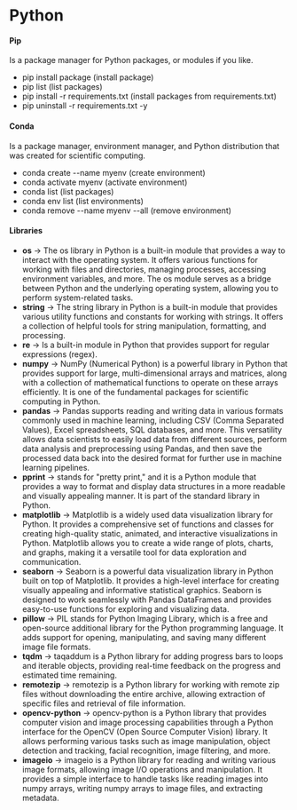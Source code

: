 # Python

#### Pip

Is a package manager for Python packages, or modules if you like.

- pip install package (install package)
- pip list (list packages)
- pip install -r requirements.txt (install packages from requirements.txt)
- pip uninstall -r requirements.txt -y

#### Conda

Is a package manager, environment manager, and Python distribution that was created for scientific computing.

- conda create --name myenv (create environment)
- conda activate myenv (activate environment)
- conda list (list packages)
- conda env list (list environments)
- conda remove --name myenv --all (remove environment)

#### Libraries

- **os** -> The os library in Python is a built-in module that provides a way to interact with the operating system. It
  offers various functions for working with files and directories, managing processes, accessing environment variables,
  and more. The os module serves as a bridge between Python and the underlying operating system, allowing you to perform
  system-related tasks.
- **string** -> The string library in Python is a built-in module that provides various utility functions and constants
  for working with strings. It offers a collection of helpful tools for string manipulation, formatting, and processing.
- **re** -> Is a built-in module in Python that provides support for regular expressions (regex).
- **numpy** -> NumPy (Numerical Python) is a powerful library in Python that provides support for large,
  multi-dimensional
  arrays and matrices, along with a collection of mathematical functions to operate on these arrays efficiently. It is
  one of the fundamental packages for scientific computing in Python.
- **pandas** -> Pandas supports reading and writing data in various formats commonly used in machine learning, including
  CSV (Comma
  Separated Values), Excel spreadsheets, SQL databases, and more. This versatility allows data scientists to easily load
  data from different sources, perform data analysis and preprocessing using Pandas, and then save the processed data
  back into the desired format for further use in machine learning pipelines.
- **pprint** -> stands for "pretty print," and it is a Python module that provides a way to format and display data
  structures in a more readable and visually appealing manner. It is part of the standard library in Python.
- **matplotlib** -> Matplotlib is a widely used data visualization library for Python. It provides a comprehensive set
  of functions and classes for creating high-quality static, animated, and interactive visualizations in Python.
  Matplotlib allows you to create a wide range of plots, charts, and graphs, making it a versatile tool for data
  exploration and communication.
- **seaborn** -> Seaborn is a powerful data visualization library in Python built on top of Matplotlib. It provides a
  high-level interface for creating visually appealing and informative statistical graphics. Seaborn is designed to work
  seamlessly with Pandas DataFrames and provides easy-to-use functions for exploring and visualizing data.
- **pillow** -> PIL stands for Python Imaging Library, which is a free and open-source additional library for the Python
  programming language. It adds support for opening, manipulating, and saving many different image file formats.
- **tqdm** -> taqaddum is a Python library for adding progress bars to loops and iterable objects, providing real-time
  feedback on the progress and estimated time remaining.
- **remotezip** -> remotezip is a Python library for working with remote zip files without downloading the entire
  archive, allowing extraction of specific files and retrieval of file information.
- **opencv-python** -> opencv-python is a Python library that provides computer vision and image processing capabilities
  through a Python interface for the OpenCV (Open Source Computer Vision) library. It allows performing various tasks
  such as image manipulation, object detection and tracking, facial recognition, image filtering, and more.
- **imageio** -> imageio is a Python library for reading and writing various image formats, allowing image I/O
  operations and manipulation. It provides a simple interface to handle tasks like reading images into numpy arrays,
  writing numpy arrays to image files, and extracting metadata.